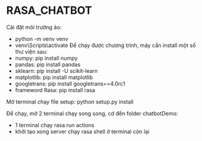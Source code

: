 # RASA_CHATBOT
Cài đặt môi trường ảo:
  - python -m venv venv
  - venv\Scripts\activate
Để chạy được chương trình, máy cần install một số thư viện sau:
  - numpy: pip install numpy  
  - pandas: pip install pandas
  - sklearn: pip install -U scikit-learn
  - matplotlib: pip install matplotlib
  - googletrans: pip install googletrans==4.0rc1
  - frameword Rasa: pip install rasa
  
Mở terminal chạy file setup:
  python setup.py install
  
Để chạy, mở 2 terminal chạy song song, cd đến folder chatbotDemo:
  - 1 terminal chạy rasa run actions
  - khởi tạo xong server chạy rasa shell ở terminal còn lại
